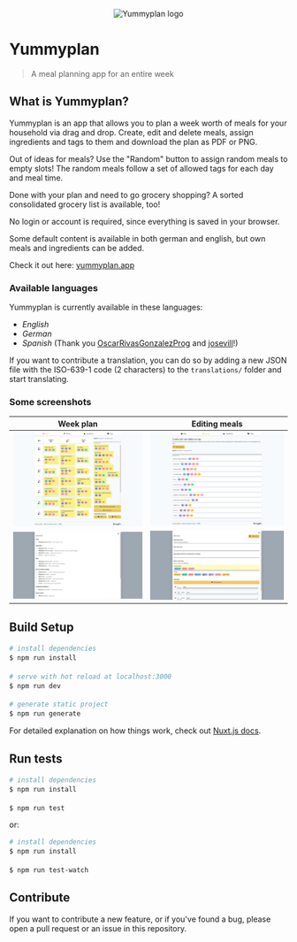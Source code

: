 <p align="center">
    <img src="doc/logo_text_small.png" alt="Yummyplan logo">
</p>

# Yummyplan

> A meal planning app for an entire week

## What is Yummyplan?

Yummyplan is an app that allows you to plan a week worth of meals for your household via drag and drop. Create, edit 
and delete meals, assign ingredients and tags to them and download the plan as PDF or PNG. 

Out of ideas for meals? Use the "Random" button to assign random meals to empty slots! The random meals follow a set of 
allowed tags for each day and meal time.

Done with your plan and need to go grocery shopping? A sorted consolidated grocery list is available, too!

No login or account is required, since everything is saved in your browser.

Some default content is available in both german and english, but own meals and ingredients can be added.

Check it out here: [yummyplan.app](https://yummyplan.app)

### Available languages

Yummyplan is currently available in these languages:

 - *English*
 - *German*
 - *Spanish* (Thank you [OscarRivasGonzalezProg](https://github.com/OscarRivasGonzalezProg) and [josevill](https://github.com/josevill)!)

If you want to contribute a translation, you can do so by adding a new JSON file with the ISO-639-1 code (2 characters) to the `translations/` folder and start translating.

### Some screenshots

| Week plan                                                                    | Editing meals                                                              |
| ---------------------------------------------------------------------------- | -------------------------------------------------------------------------- |
| [![A filled out week plan](./doc/weekplan.png)](./doc/weekplan.png)          | [![Overview of all meals](./doc/mealoverview.png)](./doc/mealoverview.png) |
| [![Consolidated grocery list](./doc/grocerylist.png)](./doc/grocerylist.png) | [![Edit modal for meals](./doc/editmeal.png)](./doc/editmeal.png)          |

## Build Setup

```bash
# install dependencies
$ npm run install

# serve with hot reload at localhost:3000
$ npm run dev

# generate static project
$ npm run generate
```

For detailed explanation on how things work, check out [Nuxt.js docs](https://nuxtjs.org).

## Run tests

```bash
# install dependencies
$ npm run install

$ npm run test
```

or:

```bash
# install dependencies
$ npm run install

$ npm run test-watch
```

## Contribute

If you want to contribute a new feature, or if you've found a bug, please open a pull request or an issue in this repository.
